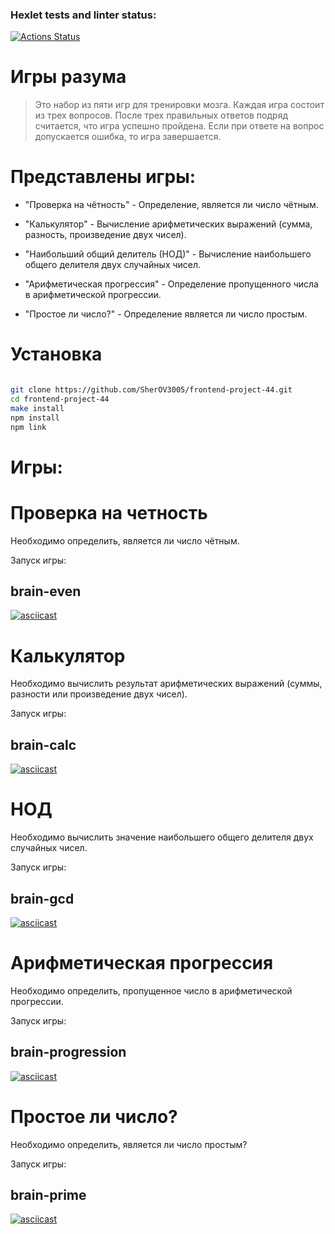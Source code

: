### Hexlet tests and linter status:
[![Actions Status](https://github.com/SherOV3005/frontend-project-44/workflows/hexlet-check/badge.svg)](https://github.com/SherOV3005/frontend-project-44/actions)
# Игры разума

> Это набор из пяти игр для тренировки мозга. 
> Каждая игра состоит из трех вопросов. 
> После трех правильных ответов подряд считается, что игра успешно пройдена. 
> Если при ответе на вопрос допускается ошибка, то игра завершается.

# Представлены игры:

- "Проверка на чётность" - Определение, является ли число чётным.

- "Калькулятор" -  Вычисление арифметических выражений (сумма, разность, произведение двух чисел).

- "Наибольший общий делитель (НОД)" -  Вычисление наибольшего общего делителя двух случайных чисел. 

- "Арифметическая прогрессия" -  Определение пропущенного числа в арифметической прогрессии. 

- "Простое ли число?" -  Определение является ли число простым. 

# Установка 

```sh

git clone https://github.com/SherOV3005/frontend-project-44.git
cd frontend-project-44
make install
npm install
npm link

```
# Игры:

# Проверка на четность

Необходимо определить, является ли число чётным.

Запуск игры: 

## brain-even


[![asciicast](https://asciinema.org/a/QMvcRv8ogUufnIy2onkWyVI6H.svg)](https://asciinema.org/a/QMvcRv8ogUufnIy2onkWyVI6H)


# Калькулятор

Необходимо вычислить результат арифметических выражений (суммы, разности или произведение двух чисел).

Запуск игры:

## brain-calc

[![asciicast](https://asciinema.org/a/9yJjt6EikC6c7G3ogvMgSP4Pc.svg)](https://asciinema.org/a/9yJjt6EikC6c7G3ogvMgSP4Pc)

# НОД

Необходимо вычислить значение наибольшего общего делителя двух случайных чисел.

Запуск игры:

## brain-gcd

[![asciicast](https://asciinema.org/a/ejhyQ4octeLlyYIADuI6p8p63.svg)](https://asciinema.org/a/ejhyQ4octeLlyYIADuI6p8p63)

# Арифметическая прогрессия

Необходимо определить, пропущенное число в арифметической прогрессии.

Запуск игры:

## brain-progression
 
[![asciicast](https://asciinema.org/a/xlvn5rRYbh9RPboYf5QRkZEcw.svg)](https://asciinema.org/a/xlvn5rRYbh9RPboYf5QRkZEcw)

# Простое ли число?

Необходимо определить, является ли число простым?

Запуск игры:

## brain-prime

[![asciicast](https://asciinema.org/a/Vd6C7Y29mMlrPEagzuTrPKG4T.svg)](https://asciinema.org/a/Vd6C7Y29mMlrPEagzuTrPKG4T)

